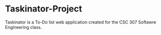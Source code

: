 # Taskinator-Project

Taskinator is a To-Do list web application created for the CSC 307 Softawre Engineering class.
